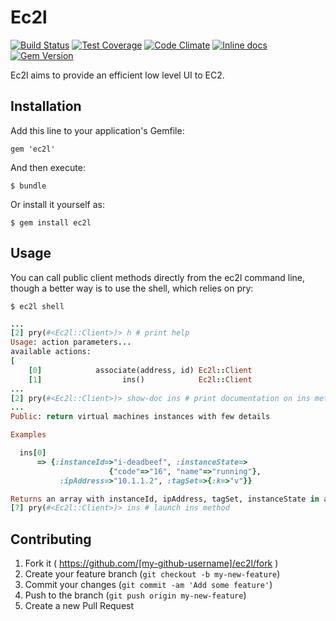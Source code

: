 # Ec2l

[![Build Status](https://travis-ci.org/yazgoo/ec2l.svg?branch=master)](https://travis-ci.org/yazgoo/ec2l)
[![Test Coverage](https://codeclimate.com/github/yazgoo/ec2l/coverage.png)](https://codeclimate.com/github/yazgoo/ec2l)
[![Code Climate](https://codeclimate.com/github/yazgoo/ec2l.png)](https://codeclimate.com/github/yazgoo/ec2l)
[![Inline docs](http://inch-ci.org/github/yazgoo/ec2l.png?branch=master)](http://inch-ci.org/github/yazgoo/ec2l)
[![Gem Version](https://badge.fury.io/rb/ec2l.svg)](http://badge.fury.io/rb/ec2l)


Ec2l aims to provide an efficient low level UI to EC2.

## Installation

Add this line to your application's Gemfile:

    gem 'ec2l'

And then execute:

    $ bundle

Or install it yourself as:

    $ gem install ec2l

## Usage

You can call public client methods directly from the ec2l command line,
though a better way is to use the shell, which relies on pry:

    $ ec2l shell


```ruby
...
[2] pry(#<Ec2l::Client>)> h # print help
Usage: action parameters...
available actions:
[
    [0]            associate(address, id) Ec2l::Client
    [1]                  ins()            Ec2l::Client
...
[2] pry(#<Ec2l::Client>)> show-doc ins # print documentation on ins method
...
Public: return virtual machines instances with few details

Examples

  ins[0]
      => {:instanceId=>"i-deadbeef", :instanceState=>
                      {"code"=>"16", "name"=>"running"},
           :ipAddress=>"10.1.1.2", :tagSet=>{:k=>"v"}}

Returns an array with instanceId, ipAddress, tagSet, instanceState in a hash
[7] pry(#<Ec2l::Client>)> ins # launch ins method
```

## Contributing

1. Fork it ( https://github.com/[my-github-username]/ec2l/fork )
2. Create your feature branch (`git checkout -b my-new-feature`)
3. Commit your changes (`git commit -am 'Add some feature'`)
4. Push to the branch (`git push origin my-new-feature`)
5. Create a new Pull Request
